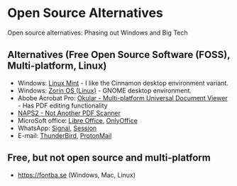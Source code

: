 # Open Source Alternatives
Open source alternatives: Phasing out Windows and Big Tech

## Alternatives (Free Open Source Software (FOSS), Multi-platform, Linux)
* Windows: [Linux Mint](https://www.linuxmint.com/) - I like the Cinnamon desktop environment variant.
* Windows: [Zorin OS (Linux)](https://zorin.com/os/) - GNOME desktop environment.
* Abobe Acrobat Pro: [Okular - Multi-platform Universal Document Viewer](https://okular.kde.org) - Has PDF editing functionality
* [NAPS2 - Not Another PDF Scanner](https://www.naps2.com)
* MicroSoft office: [Libre Office](https://nl.libreoffice.org/), [OnlyOffice](https://www.onlyoffice.com)
* WhatsApp: [Signal](https://signal.org/), [Session](https://getsession.org)
* E-mail: [ThunderBird](https://www.thunderbird.net/nl/), [ProtonMail](https://proton.me/mail)



## Free, but not open source and multi-platform
* https://fontba.se (Windows, Mac, Linux)




